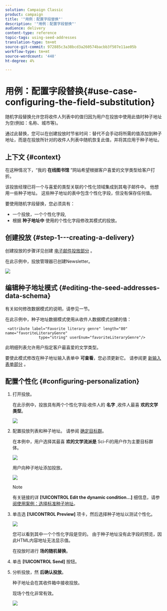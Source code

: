 ```yaml
---
solution: Campaign Classic
product: campaign
title: '"用例：配置字段替换"'
description: '"用例：配置字段替换"'
audience: delivery
content-type: reference
topic-tags: using-seed-addresses
translation-type: tm+mt
source-git-commit: 972885c3a38bcd3a260574bacbb3f507e11ae05b
workflow-type: tm+mt
source-wordcount: '448'
ht-degree: 4%

---
```



# 用例：配置字段替换{#use-case-configuring-the-field-substitution}

随机字段替换允许您将收件人列表中的值归因为用户在投放中使用此值时种子地址为空(例如：名称、城市等)。

通过此替换，您可以在创建投放时节省时间：替代不会手动将所需的值添加到种子地址，而是在投放所针对的收件人列表中随机恢复此值，并将其应用于种子地址。

## 上下文 {#context}

在这种情况下，“我的 **在线图书馆** ”网站希望根据客户喜爱的文学类型给客户打折。

该投放经理已将一个与喜爱的类型关联的个性化领域集成到其电子邮件中。 他想用一些种子地址。 这些种子地址的表中包含个性化字段，但没有保存任何值。

要使用随机字段替换，您必须具有：

* 一个投放，一个个性化字段,
* 根据 **种子地址中** 使用的个性化字段修改其模式的投放。

## 创建投放 {#step-1---creating-a-delivery}

创建投放的步骤详见创建 [电子邮件投放部分](../../delivery/using/creating-an-email-delivery.md) 。

在此示例中，投放管理器已创建Newsletter。

![](assets/dlv_seeds_usecase_24.png)

## 编辑种子地址模式 {#editing-the-seed-addresses-data-schema}

有关如何修改数据模式的说明，请参见一节。

在此示例中，种子地址数据模式使用从收件人数据模式创建的值：

```
 <attribute label="Favorite literary genre" length="80" name="favoriteLiteraryGenre"
               type="string" userEnum="favoriteLiteraryGenre"/>
```

此明细列表允许用户指定客户最喜爱的文学类型。

要使此模式修改在种子地址输入表单中 **可查看**，您必须更新它。 请参阅更 [新输入表单部分](../../delivery/using/use-case--selecting-seed-addresses-on-criteria.md#updating-the-input-form) 。

## 配置个性化 {#configuring-personalization}

1. 打开投放。

   在此示例中，投放具有两个个性化字段:收件人的 **名字** ,收件人最喜 **欢的文学类型**。

   ![](assets/dlv_seeds_usecase_25.png)

1. 配置投放列表和种子地址。 请参阅 [确定目标群](../../delivery/using/steps-defining-the-target-population.md)。

   在本例中，用户选择其最喜 **欢的文学流派是** Sci-Fi的用户作为主要目标群体。

   ![](assets/dlv_seeds_usecase_26.png)

   用户向种子地址添加投放。

   ![](assets/dlv_seeds_usecase_27.png)

   >[!NOTE]
   >
   >有关链接的详 **[!UICONTROL Edit the dynamic condition...]** 细信息，请参 [阅使用案例：选择标准种子地址](../../delivery/using/use-case--selecting-seed-addresses-on-criteria.md)。

1. 单击选 **[!UICONTROL Preview]** 项卡，然后选择种子地址以测试个性化。

   ![](assets/dlv_seeds_usecase_28.png)

   您可以看到其中一个个性化字段是空的。 由于种子地址没有此字段的预览，因此HTML内容地址无法显示值。

   在投放时进行 **场的随机替换**。

1. 单击 **[!UICONTROL Send]** 按钮。
1. 分析投放，然 **后确认投放**。

   种子地址会在其收件箱中接收投放。

   现场个性化非常有效。

   ![](assets/dlv_seeds_usecase_08.png)
